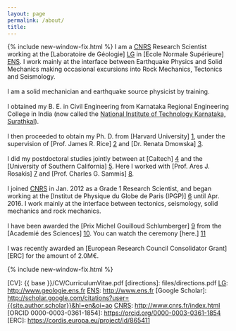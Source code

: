 ```yaml
---
layout: page
permalink: /about/
title: 
---
```


{% include new-window-fix.html %}
I am a [CNRS] Research Scientist working at the [Laboratoire de Géologie] [LG] in [Ecole Normale Supérieure] [ENS]. I work mainly at the interface between Earthquake Physics and Solid Mechanics making occasional excursions into Rock Mechanics, Tectonics and Seismology. 
<br><br>
I am a solid mechanician and earthquake source physicist by training. 
<br><br>
I obtained my B. E. in Civil Engineering from Karnataka Regional Engineering College in India (now called the [National Institute of Technology Karnataka, Surathkal][NITK]). 
<br><br>
I then proceeded to obtain my Ph. D. from [Harvard University] [1], under the supervision of [Prof. James R. Rice] [2] and [Dr. Renata Dmowska] [3].
<br><br>
I did my postdoctoral studies jointly between at [Caltech] [4] and the [University of Southern California] [5]. Here I worked with [Prof. Ares J. Rosakis] [7] and [Prof. Charles G. Sammis] [8]. 
<br><br>
I joined [CNRS] in Jan. 2012 as a Grade 1 Research Scientist, and began working at the [Institut de Physique du Globe de Paris (IPGP)] [6] until Apr. 2016. I work mainly at the interface between tectonics, seismology, solid mechanics and rock mechanics. 
<br><br>
I have been awarded the [Prix Michel Gouilloud Schlumberger] [9] from the [Academié des Sciences] [10]. You can watch the ceremony [here.] [11]
<br><br>
I was recently awarded an [European Research Council Consolidator Grant][ERC] for the amount of 2.0M€.

{% include new-window-fix.html %}


[NITK]: https://www.nitk.ac.in
[LG]: http://www.geologie.ens.fr
[ENS]: http://www.ens.fr
[CNRS]: http://www.cnrs.fr/index.html
[1]: http://www.harvard.edu
[2]: http://www.seas.harvard.edu/rice
[3]: http://www.seas.harvard.edu/dmowska
[4]: http://www.caltech.edu
[5]: http://www.usc.edu
[6]: http://www.ipgp.fr
[7]: http://rosakis.caltech.edu
[8]: https://dornsife.usc.edu/cf/faculty-and-staff/faculty.cfm?pid=1003669
[9]: http://www.academie-sciences.fr/fr/Laureats/laureat-2018-du-prix-michel-gouilloud-schlumberger-harsha-suresh-bhat.html
[10]: http://www.academie-sciences.fr/fr/
[11]: https://www.youtube.com/watch?v=OVaenZ39o_c&t=2s&frags=pl%2Cwn
[CONTACT]: /contact/
[BIO]: /bio/
[CV]: {{ base }}/CV/CurriculumVitae.pdf
[directions]: files/directions.pdf
[LG]: http://www.geologie.ens.fr
[ENS]: http://www.ens.fr
[Google Scholar]: http://scholar.google.com/citations?user={{site.author.scholar}}&hl=en&oi=ao
[CNRS]: http://www.cnrs.fr/index.html
[ORCID 0000-0003-0361-1854]: https://orcid.org/0000-0003-0361-1854
[ERC]: https://cordis.europa.eu/project/id/865411

